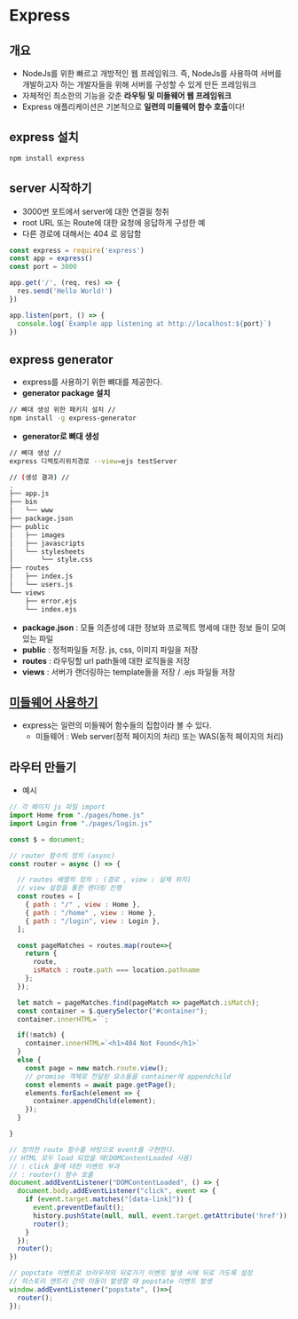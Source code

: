 # Express

## 개요

- NodeJs를 위한 빠르고 개방적인 웹 프레임워크. 즉, NodeJs를 사용하여 서버를 개발하고자 하는 개발자들을 위해 서버를 구성할 수 있게 만든 프레임워크
- 자체적인 최소한의 기능을 갖춘 **라우팅 및 미들웨어 웹 프레임워크**
- Express 애플리케이션은 기본적으로 **일련의 미들웨어 함수 호출**이다!

## express 설치

```bash
npm install express
```

## server 시작하기

- 3000번 포트에서 server에 대한 연결읠 청취
- root URL 또는 Route에 대한 요청에 응답하게 구성한 예
- 다른 경로에 대해서는 404 로 응답함

```js
const express = require('express')
const app = express()
const port = 3000

app.get('/', (req, res) => {
  res.send('Hello World!')
})

app.listen(port, () => {
  console.log(`Example app listening at http://localhost:${port}`)
})
```

## express generator

- express를 사용하기 위한 뼈대를 제공한다.
- **generator package 설치**

```bash
// 뼈대 생성 위한 패키지 설치 // 
npm install -g express-generator
```

- **generator로 뼈대 생성**

```bash
// 뼈대 생성 //
express 디렉토리위치경로 --view=ejs testServer

// (생성 결과) //
.
├── app.js
├── bin
│   └── www
├── package.json
├── public
│   ├── images
│   ├── javascripts
│   └── stylesheets
│       └── style.css
├── routes
│   ├── index.js
│   └── users.js
└── views
    ├── error.ejs
    └── index.ejs
```

- **package.json** : 모듈 의존성에 대한 정보와 프로젝트 명세에 대한 정보 들이 모여있는 파일
- **public** : 정적파일들 저장. js, css, 이미지 파일을 저장
- **routes** : 라우팅할 url path들에 대한 로직들을 저장
- **views** : 서버가 랜더링하는 template들을 저장 / .ejs 파일들 저장

## [미들웨어 사용하기](https://expressjs.com/ko/guide/using-middleware.html#middleware.third-party)

- express는 일련의 미들웨어 함수들의 집합이라 볼 수 있다.
  - 미들웨어 : Web server(정적 페이지의 처리) 또는 WAS(동적 페이지의 처리)

## 라우터 만들기

- 예시

```js
// 각 페이지 js 파일 import
import Home from "./pages/home.js"
import Login from "./pages/login.js"

const $ = document;

// router 함수의 정의 (async)
const router = async () => {

  // routes 배열의 정의 : (경로 , view : 실제 위치)
  // view 설정을 통한 랜더링 진행
  const routes = [
    { path : "/" , view : Home },
    { path : "/home" , view : Home },
    { path : "/login", view : Login },
  ];

  const pageMatches = routes.map(route=>{
    return {
      route,
      isMatch : route.path === location.pathname
    };
  });

  let match = pageMatches.find(pageMatch => pageMatch.isMatch);
  const container = $.querySelector("#container");
  container.innerHTML=``;

  if(!match) {
    container.innerHTML=`<h1>404 Not Found</h1>`
  }
  else {
    const page = new match.route.view();
    // promise 객체로 전달된 요소들을 container에 appendchild
    const elements = await page.getPage();
    elements.forEach(element => {
      container.appendChild(element);
    });
  }

}

// 정의한 route 함수를 바탕으로 event를 구현한다.
// HTML 모두 load 되었을 때(DOMContentLoaded 사용)
// : click 들에 대한 이벤트 부과
// : router() 함수 호출
document.addEventListener("DOMContentLoaded", () => {
  document.body.addEventListener("click", event => {
    if (event.target.matches("[data-link]")) {
      event.preventDefault();
      history.pushState(null, null, event.target.getAttribute('href'));
      router();
    }
  });
  router();
})

// popstate 이벤트로 브라우저의 뒤로가기 이벤트 발생 시에 뒤로 가도록 설정
// 히스토리 엔트리 간의 이동이 발생할 때 popstate 이벤트 발생
window.addEventListener("popstate", ()=>{
  router();
});



```




